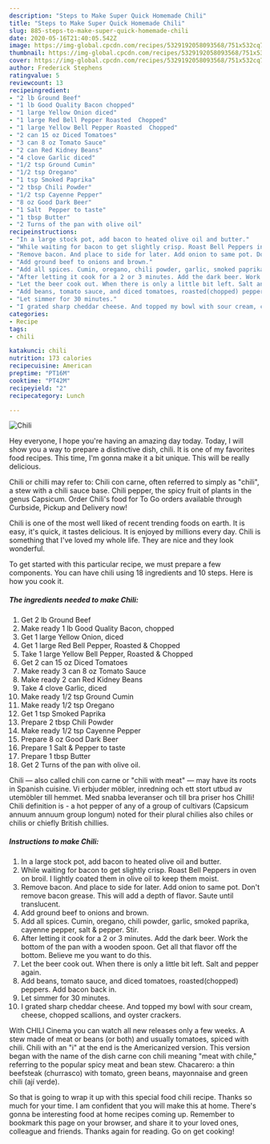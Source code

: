 ```yaml
---
description: "Steps to Make Super Quick Homemade Chili"
title: "Steps to Make Super Quick Homemade Chili"
slug: 885-steps-to-make-super-quick-homemade-chili
date: 2020-05-16T21:40:05.542Z
image: https://img-global.cpcdn.com/recipes/5329192058093568/751x532cq70/chili-recipe-main-photo.jpg
thumbnail: https://img-global.cpcdn.com/recipes/5329192058093568/751x532cq70/chili-recipe-main-photo.jpg
cover: https://img-global.cpcdn.com/recipes/5329192058093568/751x532cq70/chili-recipe-main-photo.jpg
author: Frederick Stephens
ratingvalue: 5
reviewcount: 13
recipeingredient:
- "2 lb Ground Beef"
- "1 lb Good Quality Bacon chopped"
- "1 large Yellow Onion diced"
- "1 large Red Bell Pepper Roasted  Chopped"
- "1 large Yellow Bell Pepper Roasted  Chopped"
- "2 can 15 oz Diced Tomatoes"
- "3 can 8 oz Tomato Sauce"
- "2 can Red Kidney Beans"
- "4 clove Garlic diced"
- "1/2 tsp Ground Cumin"
- "1/2 tsp Oregano"
- "1 tsp Smoked Paprika"
- "2 tbsp Chili Powder"
- "1/2 tsp Cayenne Pepper"
- "8 oz Good Dark Beer"
- "1 Salt  Pepper to taste"
- "1 tbsp Butter"
- "2 Turns of the pan with olive oil"
recipeinstructions:
- "In a large stock pot, add bacon to heated olive oil and butter."
- "While waiting for bacon to get slightly crisp. Roast Bell Peppers in oven on broil. I lightly coated them in olive oil to keep them moist."
- "Remove bacon. And place to side for later. Add onion to same pot. Don&#39;t remove bacon grease. This will add a depth of flavor. Saute until translucent."
- "Add ground beef to onions and brown."
- "Add all spices. Cumin, oregano, chili powder, garlic, smoked paprika,  cayenne pepper, salt &amp; pepper. Stir."
- "After letting it cook for a 2 or 3 minutes. Add the dark beer. Work the bottom of the pan with a wooden spoon. Get all that flavor off the bottom. Believe me you want to do this."
- "Let the beer cook out. When there is only a little bit left. Salt and pepper again."
- "Add beans, tomato sauce, and diced tomatoes, roasted(chopped) peppers. Add bacon back in."
- "Let simmer for 30 minutes."
- "I grated sharp cheddar cheese. And topped my bowl with sour cream, cheese, chopped scallions, and oyster crackers."
categories:
- Recipe
tags:
- chili

katakunci: chili 
nutrition: 173 calories
recipecuisine: American
preptime: "PT16M"
cooktime: "PT42M"
recipeyield: "2"
recipecategory: Lunch

---
```



![Chili](https://img-global.cpcdn.com/recipes/5329192058093568/751x532cq70/chili-recipe-main-photo.jpg)

Hey everyone, I hope you're having an amazing day today. Today, I will show you a way to prepare a distinctive dish, chili. It is one of my favorites food recipes. This time, I'm gonna make it a bit unique. This will be really delicious.

Chili or chilli may refer to: Chili con carne, often referred to simply as &#34;chili&#34;, a stew with a chili sauce base. Chili pepper, the spicy fruit of plants in the genus Capsicum. Order Chili&#39;s food for To Go orders available through Curbside, Pickup and Delivery now!

Chili is one of the most well liked of recent trending foods on earth. It is easy, it's quick, it tastes delicious. It is enjoyed by millions every day. Chili is something that I've loved my whole life. They are nice and they look wonderful.


To get started with this particular recipe, we must prepare a few components. You can have chili using 18 ingredients and 10 steps. Here is how you cook it.

<!--inarticleads1-->

##### The ingredients needed to make Chili:

1. Get 2 lb Ground Beef
1. Make ready 1 lb Good Quality Bacon, chopped
1. Get 1 large Yellow Onion, diced
1. Get 1 large Red Bell Pepper, Roasted &amp; Chopped
1. Take 1 large Yellow Bell Pepper, Roasted &amp; Chopped
1. Get 2 can 15 oz Diced Tomatoes
1. Make ready 3 can 8 oz Tomato Sauce
1. Make ready 2 can Red Kidney Beans
1. Take 4 clove Garlic, diced
1. Make ready 1/2 tsp Ground Cumin
1. Make ready 1/2 tsp Oregano
1. Get 1 tsp Smoked Paprika
1. Prepare 2 tbsp Chili Powder
1. Make ready 1/2 tsp Cayenne Pepper
1. Prepare 8 oz Good Dark Beer
1. Prepare 1 Salt &amp; Pepper to taste
1. Prepare 1 tbsp Butter
1. Get 2 Turns of the pan with olive oil.


Chili — also called chili con carne or &#34;chili with meat&#34; — may have its roots in Spanish cuisine. Vi erbjuder möbler, inredning och ett stort utbud av utemöbler till hemmet. Med snabba leveranser och till bra priser hos Chilli! Chili definition is - a hot pepper of any of a group of cultivars (Capsicum annuum annuum group longum) noted for their plural chilies also chiles or chilis or chiefly British chillies. 

<!--inarticleads2-->

##### Instructions to make Chili:

1. In a large stock pot, add bacon to heated olive oil and butter.
1. While waiting for bacon to get slightly crisp. Roast Bell Peppers in oven on broil. I lightly coated them in olive oil to keep them moist.
1. Remove bacon. And place to side for later. Add onion to same pot. Don&#39;t remove bacon grease. This will add a depth of flavor. Saute until translucent.
1. Add ground beef to onions and brown.
1. Add all spices. Cumin, oregano, chili powder, garlic, smoked paprika,  cayenne pepper, salt &amp; pepper. Stir.
1. After letting it cook for a 2 or 3 minutes. Add the dark beer. Work the bottom of the pan with a wooden spoon. Get all that flavor off the bottom. Believe me you want to do this.
1. Let the beer cook out. When there is only a little bit left. Salt and pepper again.
1. Add beans, tomato sauce, and diced tomatoes, roasted(chopped) peppers. Add bacon back in.
1. Let simmer for 30 minutes.
1. I grated sharp cheddar cheese. And topped my bowl with sour cream, cheese, chopped scallions, and oyster crackers.


With CHILI Cinema you can watch all new releases only a few weeks. A stew made of meat or beans (or both) and usually tomatoes, spiced with chili. Chili with an &#34;i&#34; at the end is the Americanized version. This version began with the name of the dish carne con chili meaning &#34;meat with chile,&#34; referring to the popular spicy meat and bean stew. Chacarero: a thin beefsteak (churrasco) with tomato, green beans, mayonnaise and green chili (ají verde). 

So that is going to wrap it up with this special food chili recipe. Thanks so much for your time. I am confident that you will make this at home. There's gonna be interesting food at home recipes coming up. Remember to bookmark this page on your browser, and share it to your loved ones, colleague and friends. Thanks again for reading. Go on get cooking!
